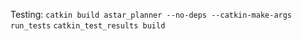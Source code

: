 Testing:
 ```catkin build astar_planner --no-deps --catkin-make-args run_tests```
 ```catkin_test_results build```
